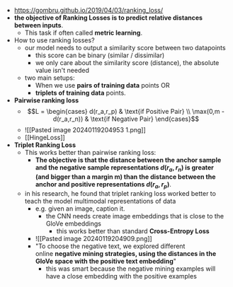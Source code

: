 - https://gombru.github.io/2019/04/03/ranking_loss/
- **the objective of Ranking Losses is to predict relative distances between inputs**.
	- This task if often called **metric learning**.
- How to use ranking losses?
	- our model needs to output a similarity score between two datapoints
		- this score can be binary (similar / dissimilar)
		- we only care about the similarity score (distance), the absolute value isn't needed
	- two main setups:
		- When we use **pairs of training data** points OR
		- **triplets of training data** points.
- **Pairwise ranking loss**
	- $$L = \begin{cases} d(r_a,r_p) & \text{if Positive Pair} \\ \max(0,m - d(r_a,r_n)) & \text{if Negative Pair} \end{cases}$$
	- ![[Pasted image 20240119204953 1.png]]
	- [[HingeLoss]]
- **Triplet Ranking Loss**
	- This works better than pairwise ranking loss:
		- **The objective is that the distance between the anchor sample and the negative sample representations $d(r_a, r_n)$ is greater (and bigger than a margin m) than the distance between the anchor and positive representations $d(r_a, r_p)$**.
	- in his research, he found that triplet ranking loss worked better to teach the model multimodal representations of data
		- e.g. given an image, caption it.
			- the CNN needs create image embeddings that is close to the GloVe embeddings
				- this works better than standard **Cross-Entropy Loss**
		- ![[Pasted image 20240119204909.png]]
		- "To choose the negative text, we explored different online **negative mining strategies, using the distances in the GloVe space with the positive text embedding**"
			- this was smart because the negative mining examples will have a close embedding with the positive examples